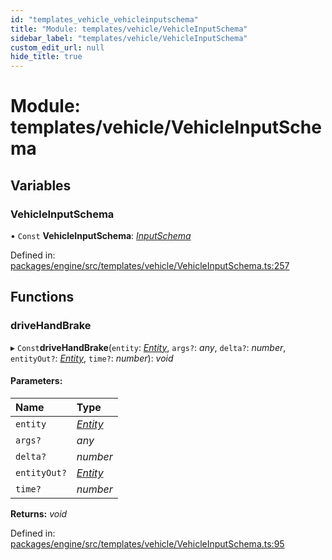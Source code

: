 ```yaml
---
id: "templates_vehicle_vehicleinputschema"
title: "Module: templates/vehicle/VehicleInputSchema"
sidebar_label: "templates/vehicle/VehicleInputSchema"
custom_edit_url: null
hide_title: true
---
```


# Module: templates/vehicle/VehicleInputSchema

## Variables

### VehicleInputSchema

• `Const` **VehicleInputSchema**: [*InputSchema*](../interfaces/input_interfaces_inputschema.inputschema.md)

Defined in: [packages/engine/src/templates/vehicle/VehicleInputSchema.ts:257](https://github.com/xr3ngine/xr3ngine/blob/716a06460/packages/engine/src/templates/vehicle/VehicleInputSchema.ts#L257)

## Functions

### driveHandBrake

▸ `Const`**driveHandBrake**(`entity`: [*Entity*](../classes/ecs_classes_entity.entity.md), `args?`: *any*, `delta?`: *number*, `entityOut?`: [*Entity*](../classes/ecs_classes_entity.entity.md), `time?`: *number*): *void*

#### Parameters:

Name | Type |
:------ | :------ |
`entity` | [*Entity*](../classes/ecs_classes_entity.entity.md) |
`args?` | *any* |
`delta?` | *number* |
`entityOut?` | [*Entity*](../classes/ecs_classes_entity.entity.md) |
`time?` | *number* |

**Returns:** *void*

Defined in: [packages/engine/src/templates/vehicle/VehicleInputSchema.ts:95](https://github.com/xr3ngine/xr3ngine/blob/716a06460/packages/engine/src/templates/vehicle/VehicleInputSchema.ts#L95)
